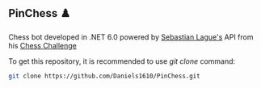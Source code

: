 ## PinChess ♟️
Chess bot developed in .NET 6.0 powered by [Sebastian Lague's](https://github.com/SebLague) API from his [Chess Challenge](https://github.com/SebLague/Chess-Challenge)


To get this repository, it is recommended to use _git clone_ command:
```bash
git clone https://github.com/Daniels1610/PinChess.git
```

